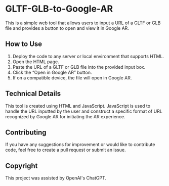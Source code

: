 # GLTF-GLB-to-Google-AR

This is a simple web tool that allows users to input a URL of a GLTF or GLB file and provides a button to open and view it in Google AR.

## How to Use

1. Deploy the code to any server or local environment that supports HTML.
2. Open the HTML page.
3. Paste the URL of a GLTF or GLB file into the provided input box.
4. Click the “Open in Google AR” button.
5. If on a compatible device, the file will open in Google AR.

## Technical Details

This tool is created using HTML and JavaScript. JavaScript is used to handle the URL inputted by the user and construct a specific format of URL recognized by Google AR for initiating the AR experience.

## Contributing

If you have any suggestions for improvement or would like to contribute code, feel free to create a pull request or submit an issue.

## Copyright

This project was assisted by OpenAI's ChatGPT.
